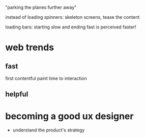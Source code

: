 "parking the planes further away"

instead of loading spinners: skeleton screens, tease the content

loading bars: starting slow and ending fast is perceived faster!

# web trends
## fast
first contentful paint
time to interaction

## helpful





# becoming a good ux designer
- understand the product's strategy
